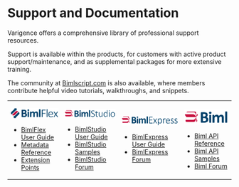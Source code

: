 # Support and Documentation

Varigence offers a comprehensive library of professional support resources.

Support is available within the products, for customers with active product support/maintenance, and as supplemental packages for more extensive training.

The community at [Bimlscript.com](http://bimlscript.com) is also available, where members contribute helpful video tutorials, walkthroughs, and snippets.

<table id="no-styling"><tr><td>

[![BimlFlex -h38px](content/images/bimlflex.png)](bimlflex/index.md)

* [BimlFlex User Guide](bimlflex/index.md)
* [Metadata Reference](bimlflex/reference-documentation/metadata-entity-definitions.md)
* [Extension Points](bimlflex/reference-documentation/extension-point-definitions.md)

</td><td>

[![BimlStudio -h38px](content/images/bimlstudio.svg)](bimlstudio/index.md)

* [BimlStudio User Guide](bimlstudio/index.md)
* [BimlStudio Samples](bimlstudio/index.md)
* [BimlStudio Forum](https://varigence.com/Forums?forumName=BimlStudio)

</td><td>

[![BimlExpress -h38px](content/images/bimlexpress.svg)](bimlexpress/index.md)

* [BimlExpress User Guide](bimlexpress/index.md)
* [BimlExpress Forum](https://varigence.com/Forums?forumName=Biml)

</td><td>

[![Biml -h38px](content/images/biml.svg)](biml/api-reference/Varigence.Languages.Biml.AstRootNode.html)

* [Biml API Reference](biml/api-reference/Varigence.Languages.Biml.AstRootNode.html)
* [Biml API Samples](biml/snippets/index.md)
* [Biml Forum](https://varigence.com/Forums?forumName=Biml)

</td></tr></table>
